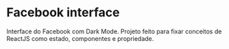 # Facebook interface
Interface do Facebook com Dark Mode. Projeto feito para fixar conceitos de ReactJS como estado, componentes e propriedade.
